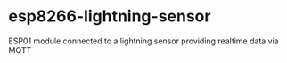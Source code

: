 # esp8266-lightning-sensor
ESP01 module connected to a lightning sensor providing realtime data via MQTT
